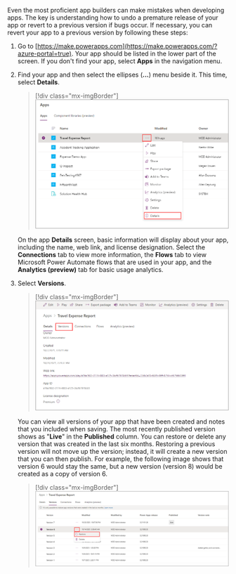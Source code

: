 Even the most proficient app builders can make mistakes when developing apps. The key is understanding how to undo a premature release of your app or revert to a previous version if bugs occur. If necessary, you can revert your app to a previous version by following these steps:

1. Go to [https://make.powerapps.com](https://make.powerapps.com/?azure-portal=true). Your app should be listed in the lower part of the screen. If you don't find your app, select **Apps** in the navigation menu.

1. Find your app and then select the ellipses (**...**) menu beside it. This time, select **Details**.

    > [!div class="mx-imgBorder"]
    > [![Screenshot of the Apps menu with the Travel Expense Report selected and the ellipsis menu and Details option highlighted again.](../media/report-details.png)](../media/report-details.png#lightbox)

    On the app **Details** screen, basic information will display about your app, including the name, web link, and license designation. Select the **Connections** tab to view more information, the **Flows** tab to view Microsoft Power Automate flows that are used in your app, and the **Analytics (preview)** tab for basic usage analytics.

1. Select **Versions**.

    > [!div class="mx-imgBorder"]
    > [![Screenshot of the Versions tab of the Travel Expense Report app.](../media/versions.png)](../media/versions.png#lightbox)

    You can view all versions of your app that have been created and notes that you included when saving. The most recently published version shows as "**Live**" in the **Published** column. You can restore or delete any version that was created in the last six months. Restoring a previous version will not move up the version; instead, it will create a new version that you can then publish. For example, the following image shows that version 6 would stay the same, but a new version (version 8) would be created as a copy of version 6.

    > [!div class="mx-imgBorder"]
    > [![Screenshot of a list of versions, showing Version 6 selected and the option to Restore this version higlighted.](../media/restore-versions.png)](../media/restore-versions.png#lightbox)
